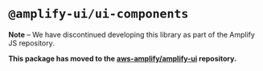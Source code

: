 # `@amplify-ui/ui-components`

**Note** – We have discontinued developing this library as part of the Amplify JS repository.

**This package has moved to the [aws-amplify/amplify-ui](https://github.com/aws-amplify/amplify-ui/tree/legacy/legacy/amplify-ui-components) repository.**
